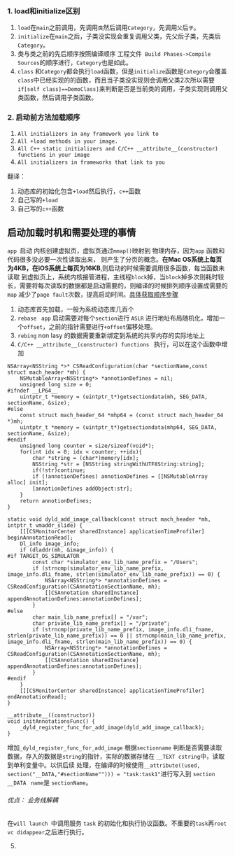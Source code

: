 ### 1. load和initialize区别
1. `load`在`main`之前调用，先调用`类`然后调用`Category`，先调用`父`后`子`。
2. `initialize`在`main`之后，子类没实现会重复调用父类，先父后子类，先类后`Category`。
3. 类与类之前的先后顺序按照编译顺序 工程文件` Build Phases->Compile Sources`的顺序进行，`Category`也是如此。
4. `class` 和`Category`都会执行`load`函数，但是`initialize`函数是`Category`会覆盖`class`中已经实现的的函数，而且当子类没实现则会调用父类2次所以需要`if[self class]==DemoClass]`来判断是否是当前类的调用，子类实现则调用父类函数，然后调用子类函数。

### 2. 启动前方法加载顺序
>
1. `All initializers in any framework you link to`
2. `All +load methods in your image.`
3. `All C++ static initializers and C/C++ __attribute__(constructor) functions in your image`
4. `All initializers in frameworks that link to you`

翻译：

1. 动态库的初始化包含`+load`然后执行，`c++`函数
2. 自己写的`+load`
3. 自己写的`c++`函数



##  启动加载时机和需要处理的事情

`app `启动 内核创建虚拟页，虚拟页通过`mmap()`映射到 物理内存，因为`app` 函数和代码很多没必要一次性读取出来，
则产生了分页的概念。**在Mac OS系统上每页为4KB，在iOS系统上每页为16KB**,则启动的时候需要调用很多函数，每当函数未读取
到虚拟页上，系统内核接管进程，主线程`block`掉，当`block`掉多次则耗时较长，需要将每次读取的数据都是启动需要的，则编译的时候排列顺序设置成需要的`map`
减少了` page fault `次数，提高启动时间。[具体获取顺序步骤](https://www.jianshu.com/p/559f724933ff)

1. 动态库首先加载，一般为系统动态库几百个
2. `rebase `  `app` 启动需要对每个`section`进行 `ASLR` 进行地址布局随机化，增加一个`offset`，之前的指针需要进行`+offset`偏移处理。
3. `rebing` non lasy 的数据需要重新绑定到系统的共享内存的实际地址上
4. `C/C++ __attribute__(constructor) functions ` 执行，可以在这个函数中增加

```
NSArray<NSString *>* CSReadConfiguration(char *sectionName,const struct mach_header *mh) {
    NSMutableArray<NSString*> *annotionDefines = nil;
    unsigned long size = 0;
#ifndef __LP64__
    uintptr_t *memory = (uintptr_t*)getsectiondata(mh, SEG_DATA, sectionName, &size);
#else
    const struct mach_header_64 *mhp64 = (const struct mach_header_64 *)mh;
    uintptr_t *memory = (uintptr_t*)getsectiondata(mhp64, SEG_DATA, sectionName, &size);
#endif
    unsigned long counter = size/sizeof(void*);
    for(int idx = 0; idx < counter; ++idx){
        char *string = (char*)memory[idx];
        NSString *str = [NSString stringWithUTF8String:string];
        if(!str)continue;
        if (!annotionDefines) annotionDefines = [[NSMutableArray alloc] init];
        [annotionDefines addObject:str];
    }
    return annotionDefines;
}

static void dyld_add_image_callback(const struct mach_header *mh, intptr_t vmaddr_slide) {
    [[[CSMonitorCenter sharedInstance] applicationTimeProfiler] beginAnnotationRead];
    Dl_info image_info;
    if (dladdr(mh, &image_info)) {
#if TARGET_OS_SIMULATOR
        const char *simulator_env_lib_name_prefix = "/Users";
        if (strncmp(simulator_env_lib_name_prefix, image_info.dli_fname, strlen(simulator_env_lib_name_prefix)) == 0) {
            NSArray<NSString*> *annotationDefines = CSReadConfiguration(CSAnnotationSectionName, mh);
            [[CSAnnotation sharedInstance] appendAnnotationDefines:annotationDefines];
        }
#else
        char main_lib_name_prefix[] = "/var";
        char private_lib_name_prefix[] = "/private";
        if (strncmp(private_lib_name_prefix, image_info.dli_fname, strlen(private_lib_name_prefix)) == 0 || strncmp(main_lib_name_prefix, image_info.dli_fname, strlen(main_lib_name_prefix)) == 0) {
            NSArray<NSString*> *annotationDefines = CSReadConfiguration(CSAnnotationSectionName, mh);
            [[CSAnnotation sharedInstance] appendAnnotationDefines:annotationDefines];
        }
#endif
    }
    [[[CSMonitorCenter sharedInstance] applicationTimeProfiler] endAnnotationRead];
}

__attribute__((constructor))
void initAnnotationsFunc() {
    _dyld_register_func_for_add_image(dyld_add_image_callback);
}
```
增加`_dyld_register_func_for_add_image` 根据`sectionname` 判断是否需要读取数据，存入的数据是`string`的指针，实际的数据存储在 `__TEXT cstring`中，读取到单利变量中。以供后续
处理，在编译的时候使用`__attribute((used, section("__DATA,"#sectionName""))) = "task:task1"`进行写入到 `section __DATA ` `name`是 `sectionName`。

###### 优点： 业务线解耦

在`will launch `中调用服务 `task` 的初始化和执行协议函数。不重要的`task`再`root vc didappear`之后进行执行。

5. 
